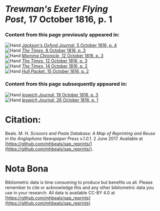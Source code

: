 # *Trewman's Exeter Flying Post*, 17 October 1816, p. 1  
  
### Content from this page previously appeared in:  
![Hand](http://scissorsandpaste.net/wp-content/uploads/2017/06/smallhandpointer.png) [*Jackson's Oxford Journal*, 5 October 1816, p. 4](https://mhbeals.github.io/sap_html/Jackson's-Oxford-Journal/Jackson's-Oxford-Journal-5-October-1816-p-4)  
![Hand](http://scissorsandpaste.net/wp-content/uploads/2017/06/smallhandpointer.png) [*The Times*, 8 October 1816, p. 3](https://mhbeals.github.io/sap_html/The-Times/The-Times-8-October-1816-p-3)  
![Hand](http://scissorsandpaste.net/wp-content/uploads/2017/06/smallhandpointer.png) [*Morning Chronicle*, 12 October 1816, p. 3](https://mhbeals.github.io/sap_html/Morning-Chronicle/Morning-Chronicle-12-October-1816-p-3)  
![Hand](http://scissorsandpaste.net/wp-content/uploads/2017/06/smallhandpointer.png) [*The Times*, 12 October 1816, p. 3](https://mhbeals.github.io/sap_html/The-Times/The-Times-12-October-1816-p-3)  
![Hand](http://scissorsandpaste.net/wp-content/uploads/2017/06/smallhandpointer.png) [*The Times*, 14 October 1816, p. 2](https://mhbeals.github.io/sap_html/The-Times/The-Times-14-October-1816-p-2)  
![Hand](http://scissorsandpaste.net/wp-content/uploads/2017/06/smallhandpointer.png) [*Hull Packet*, 15 October 1816, p. 2](https://mhbeals.github.io/sap_html/Hull-Packet/Hull-Packet-15-October-1816-p-2)  
  
### Content from this page subsequently appeared in:  
![Hand](http://scissorsandpaste.net/wp-content/uploads/2017/06/smallhandpointer.png) [*Ipswich Journal*, 19 October 1816, p. 3](https://mhbeals.github.io/sap_html/Ipswich-Journal/Ipswich-Journal-19-October-1816-p-3)  
![Hand](http://scissorsandpaste.net/wp-content/uploads/2017/06/smallhandpointer.png) [*Ipswich Journal*, 26 October 1816, p. 1](https://mhbeals.github.io/sap_html/Ipswich-Journal/Ipswich-Journal-26-October-1816-p-1)  


# Citation: 

Beals. M. H. *Scissors and Paste Database: A Map of Reprinting and Reuse in the Anglophone Newspaper Press v.1.0.1.* 2 June 2017. Available at [https://github.com/mhbeals/sap_reprints/](https://github.com/mhbeals/sap_reprints/). 

# Nota Bona

Bibliometric data is time consuming to produce but benefits us all. Please remember to cite or acknowledge this and any other bibliometric data you use in your research. All data is available CC-BY 4.0 at [https://github.com/mhbeals/sap_reprints](https://github.com/mhbeals/sap_reprints)